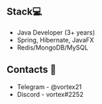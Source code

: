 ## Stack💻
* Java Developer (3+ years)
* Spring, Hibernate, JavaFX
* Redis/MongoDB/MySQL

## Contacts 💭
* Telegram - @vortex21
* Discord - vortex#2252 
